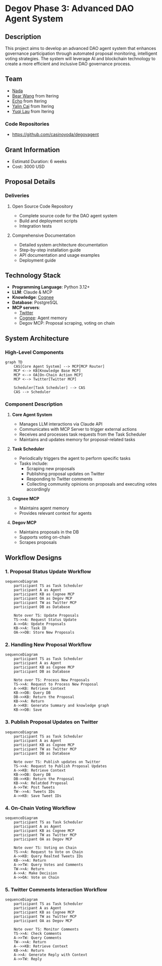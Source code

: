 # Degov Phase 3: Advanced DAO Agent System

## Description
This project aims to develop an advanced DAO agent system that enhances governance participation through automated proposal monitoring, intelligent voting strategies. The system will leverage AI and blockchain technology to create a more efficient and inclusive DAO governance process.

## Team
- [Nada](https://github.com/casinoyoda)
- [Bear Wang](https://github.com/boundless-forest) from Itering
- [Echo](https://github.com/hujw77) from Itering
- [Yalin Cai](https://github.com/fewensa) from Itering
- [Yuqi Lau](https://github.com/DreUncle) from Itering

### Code Repositories
- https://github.com/casinoyoda/degovagent

## Grant Information
- Estimatd Duration: 6 weeks
- Cost: 3000 USD

## Proposal Details

### Deliveries
1. Open Source Code Repository
   - Complete source code for the DAO agent system
   - Build and deployment scripts
   - Integration tests

2. Comprehensive Documentation
   - Detailed system architecture documentation
   - Step-by-step installation guide
   - API documentation and usage examples
   - Deployment guide

## Technology Stack

- **Programming Language**: Python 3.12+
- **LLM**: Claude & MCP
- **Knowledge**: [Cognee](https://github.com/topoteretes/cognee)
- **Database**: PostgreSQL
- **MCP servers**:
  - [Twitter](https://github.com/adhikasp/mcp-twikit)
  - [Cognee](https://github.com/topoteretes/cognee/tree/main/cognee-mcp): Agent memory
  - Degov MCP: Proposal scraping, voting on chain

## System Architecture

### High-Level Components

```mermaid
graph TD
    CAS[Core Agent System] --> MCP[MCP Router]
    MCP <--> KB[Knowledge Base MCP]
    MCP <--> OA[On-Chain Action MCP]
    MCP <--> Twitter[Twitter MCP]
    
    Scheduler[Task Scheduler] --> CAS
    CAS --> Scheduler
```

### Component Description

1. **Core Agent System**
   - Manages LLM interactions via Claude API
   - Communicates with MCP Server to trigger external actions
   - Receives and processes task requests from the Task Scheduler
   - Maintains and updates memory for proposal-related tasks

2. **Task Scheduler**
   - Periodically triggers the agent to perform specific tasks
   - Tasks include:
     - Scraping new proposals
     - Publishing proposal updates on Twitter
     - Responding to Twitter comments
     - Collecting community opinions on proposals and executing votes accordingly

3. **Cognee MCP**
   - Maintains agent memory
   - Provides relevant context for agents

4. **Degov MCP**
   - Maintains proposals in the DB
   - Supports voting on-chain
   - Scrapes proposals

## Workflow Designs

### 1. Proposal Status Update Workflow

```mermaid
sequenceDiagram
    participant TS as Task Scheduler
    participant A as Agent
    participant KB as Cognee MCP
    participant OA as Degov MCP
    participant TW as Twitter MCP
    participant DB as Database

    Note over TS: Update Proposals
    TS->>A: Request Status Update
    A->>OA: Update Proposals
    KB->>A: Task ID
    OA->>DB: Store New Proposals
```

### 2. Handling New Proposal Workflow

```mermaid
sequenceDiagram
    participant TS as Task Scheduler
    participant A as Agent
    participant KB as Cognee MCP
    participant DB as Database

    Note over TS: Process New Proposals
    TS->>A: Request to Process New Proposal
    A->>KB: Retrieve Context
    KB->>DB: Query DB
    DB->>KB: Return the Proposal
    KB->>A: Return
    A->>KB: Generate Summary and knowledge graph
    KB->>DB: Save
```

### 3. Publish Proposal Updates on Twitter

```mermaid
sequenceDiagram
    participant TS as Task Scheduler
    participant A as Agent
    participant KB as Cognee MCP
    participant TW as Twitter MCP
    participant DB as Database

    Note over TS: Publish updates on Twitter
    TS->>A: Request to Publish Proposal Updates
    A->>KB: Retrieve Context
    KB->>DB: Query DB
    DB->>KB: Return the Proposal
    KB->>A: Relatded Proposal
    A->>TW: Post Tweets
    TW-->>A: Tweets IDs
    A->>KB: Save Tweet IDs
```

### 4. On-Chain Voting Workflow

```mermaid
sequenceDiagram
    participant TS as Task Scheduler
    participant A as Agent
    participant KB as Cognee MCP
    participant TW as Twitter MCP
    participant OA as Degov MCP

    Note over TS: Voting on Chain
    TS->>A: Request to Vote on Chain
    A->>KB: Query Realted Tweets IDs
    KB-->>A: Return
    A->>TW: Query Votes and Comments
    TW->>A: Return
    A->>A: Make Decision
    A->>OA: Vote on Chain
``` 

### 5. Twitter Comments Interaction Workflow

```mermaid
sequenceDiagram
    participant TS as Task Scheduler
    participant A as Agent
    participant KB as Cognee MCP
    participant TW as Twitter MCP
    participant OA as Degov MCP

    Note over TS: Monitor Comments
    TS->>A: Check Comments
    A->>TW: Query Comments
    TW-->>A: Return
    A-->>KB: Retrieve Context
    KB->>A: Return
    A->>A: Generate Reply with Context
    A->>TW: Reply
```
